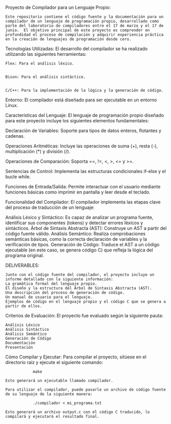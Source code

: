 Proyecto de Compilador para un Lenguaje Propio:

    Este repositorio contiene el código fuente y la documentación para un compilador de un lenguaje de programación propio, desarrollado como parte del laboratorio de compiladores entre el 17 de marzo y el 17 de junio.  El objetivo principal de este proyecto es comprender en profundidad el proceso de compilación y adquirir experiencia práctica en la creación de lenguajes de programación desde cero. 

Tecnologías Utilizadas:
    El desarrollo del compilador se ha realizado utilizando las siguientes herramientas:

    Flex: Para el análisis léxico. 


    Bison: Para el análisis sintáctico. 


    C/C++: Para la implementación de la lógica y la generación de código. 

Entorno:
    El compilador está diseñado para ser ejecutable en un entorno Linux. 

Características del Lenguaje:
    El lenguaje de programación propio diseñado para este proyecto incluye los siguientes elementos fundamentales:

Declaración de Variables:
     Soporte para tipos de datos enteros, flotantes y cadenas. 

Operaciones Aritméticas:
     Incluye las operaciones de suma (+), resta (-), multiplicación (*) y división (/). 

Operaciones de Comparación:
     Soporta ==, !=, <, >, <= y >=. 

Sentencias de Control:
     Implementa las estructuras condicionales if-else y el bucle while. 

Funciones de Entrada/Salida:
     Permite interactuar con el usuario mediante funciones básicas como imprimir en pantalla y leer desde el teclado. 

Funcionalidad del Compilador:
    El compilador implementa las etapas clave del proceso de traducción de un lenguaje:

Análisis Léxico y Sintáctico:
     Es capaz de analizar un programa fuente, identificar sus componentes (tokens) y detectar errores léxicos y sintácticos. 
Árbol de Sintaxis Abstracta (AST):
     Construye un AST a partir del código fuente válido. 
Análisis Semántico:
     Realiza comprobaciones semánticas básicas, como la correcta declaración de variables y la verificación de tipos. 
Generación de Código:
     Traduce el AST a un código ejecutable (en este caso, se genera código C) que refleja la lógica del programa original. 

DELIVERABLES:

    Junto con el código fuente del compilador, el proyecto incluye un informe detallado con la siguiente información:
    La gramática formal del lenguaje propio. 
    El diseño y la estructura del Árbol de Sintaxis Abstracta (AST). 
    Una descripción del proceso de generación de código. 
    Un manual de usuario para el lenguaje. 
    Ejemplos de código en el lenguaje propio y el código C que se genera a partir de ellos. 

Criterios de Evaluación:
    El proyecto fue evaluado según la siguiente pauta:

    Análisis Léxico 
    Análisis Sintáctico 
    Análisis Semántico
    Generación de Código
    Documentación 
    Presentación
Cómo Compilar y Ejecutar:
    Para compilar el proyecto, sitúese en el directorio raíz y ejecute el siguiente comando:
        
                make

    Esto generará un ejecutable llamado compilador.

    Para utilizar el compilador, puede pasarle un archivo de código fuente de su lenguaje de la siguiente manera:

                ./compilador < mi_programa.txt

    Esto generará un archivo output.c con el código C traducido, lo compilará y ejecutará el resultado final.